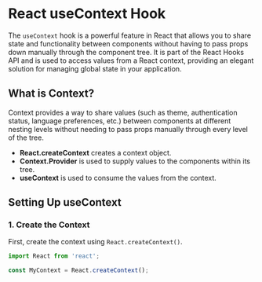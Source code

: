 # React useContext Hook

The `useContext` hook is a powerful feature in React that allows you to share state and functionality between components without having to pass props down manually through the component tree. It is part of the React Hooks API and is used to access values from a React context, providing an elegant solution for managing global state in your application.

## What is Context?

Context provides a way to share values (such as theme, authentication status, language preferences, etc.) between components at different nesting levels without needing to pass props manually through every level of the tree.

- **React.createContext** creates a context object.
- **Context.Provider** is used to supply values to the components within its tree.
- **useContext** is used to consume the values from the context.

## Setting Up useContext

### 1. Create the Context

First, create the context using `React.createContext()`.

```js
import React from 'react';

const MyContext = React.createContext();
